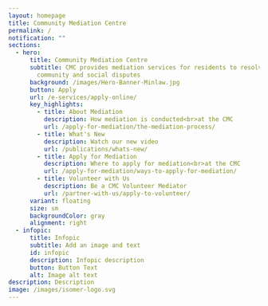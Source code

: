 ```yaml
---
layout: homepage
title: Community Mediation Centre
permalink: /
notification: ""
sections:
  - hero:
      title: Community Mediation Centre
      subtitle: CMC provides mediation services for residents to resolve relational,
        community and social disputes
      background: /images/Hero-Banner-Minlaw.jpg
      button: Apply
      url: /e-services/apply-online/
      key_highlights:
        - title: About Mediation
          description: How mediation is conducted<br>at the CMC
          url: /apply-for-mediation/the-mediation-process/
        - title: What's New
          description: Watch our new video
          url: /publications/whats-new/
        - title: Apply for Mediation
          description: Where to apply for mediation<br>at the CMC
          url: /apply-for-mediation/ways-to-apply-for-mediation/
        - title: Volunteer with Us
          description: Be a CMC Volunteer Mediator
          url: /partner-with-us/apply-to-volunteer/
      variant: floating
      size: sm
      backgroundColor: gray
      alignment: right
  - infopic:
      title: Infopic
      subtitle: Add an image and text
      id: infopic
      description: Infopic description
      button: Button Text
      alt: Image alt text
description: Description
image: /images/isomer-logo.svg
---
```

